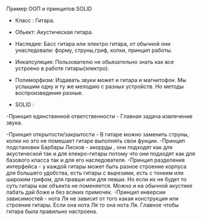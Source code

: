 Пример ООП и принципов SOLID
+ Класс : 
Гитара.

+ Обьект: 
 Акустическая гитара. 
 
+ Наследие: 
Басс гитара или электро гитара, от обычной  они унаследовали: форму, струны,гриф, колки, принцип работы.

+ Инкапсуляция: 
Пользователю не обьязательно знать как все устроено в работе гитары(электро). 

+ Полиморфизм: 
Издавать звуки может и гитара и магнитофон. Мы услышим одну и ту же мелодию с разных устройств. Но методы воспроизведения разные.

+ SOLID :

-Принцип единственной ответственности - Главная задача извлечение звука.
 
-Принцип открытости/закрытости - В гитаре можно заменить струны, колки но это не помешает гитаре выполнять свои фунции. 
-Принцип подстановки Барбары Лисков - акоррды , они подходят как для акустической так и для елекро-гитары потому что они подходят как для базового класса так и для его наследователя.
-Принцип разделения интерфейса - у каждой гитары может быть разное строение корпуса для большего удобства, есть гитары с вырезами, есть с тонким или широким грифом, для правши или для левши. Но если их не будет то суть гитары как объекта не поменяется. Можно и на обычной акустике лабать дай боже и без всяких примочек.
-Принцип инверсии зависимостей - нота Ля не зависит от того какая конструкция или строение гитары. Если она нота Ля то она нота Ля. Главное чтобы гитара была правильно настроена.